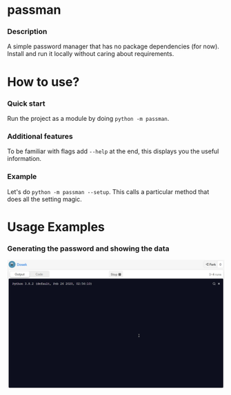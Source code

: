 # passman
### Description
A simple password manager that has no package dependencies (for now). Install and run it locally without caring about requirements.

# How to use?
### Quick start
Run the project as a module by doing `python -m passman`.

### Additional features
To be familiar with flags add `--help` at the end, this displays you the useful information.

### Example
Let's do `python -m passman --setup`. This calls a particular method that does all the setting magic.

# Usage Examples
### Generating the password and showing the data
![](https://github.com/Dositan/passman/blob/master/data/example.gif)
